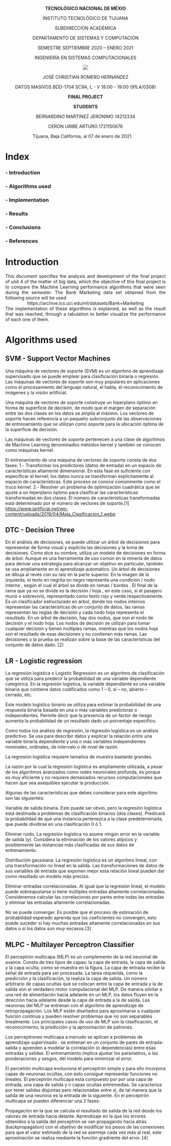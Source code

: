 <div align="center">

**TECNOLÓGICO NACIONAL DE MÉXIO**

INSTITUTO TECNOLÓGICO DE TIJUANA

SUBDIRECCIÓN ACADÉMICA
 
DEPARTAMENTO DE SISTEMAS Y COMPUTACIÓN
 
SEMESTRE SEPTIEMBRE 2020 – ENERO 2021

INGENIERÍA EN SISTEMAS COMPUTACIONALES

 
 [![](https://upload.wikimedia.org/wikipedia/commons/2/2e/ITT.jpg)](https://upload.wikimedia.org/wikipedia/commons/2/2e/ITT.jpg)

JOSÉ CHRISTIAN ROMERO HERNÁNDEZ

DATOS MASIVOS
BDD-1704 SC9A, L - V 18:00 - 19:00 (91L4/0308)


**FINAL PROJECT**


**STUDENTS**

BERNARDINO MARTINEZ JERONIMO 14212334

CERON URIBE ARTURO 1721150676


Tijuana, Baja California, al 07 de enero de 2021.
 
</div>

# Index

### - Introduction
### - Algorithms used
### - Implementation
### - Results 
### - Conclusions
### - References


# Introduction

<div align="justify">This document specifies the analysis and development of the final project of unit 4 of the matter of big data, which the objective of this final project is to compare the Machine Learning performance algorithms that were seen during the semester.
The Bank Marketing data set obtained from the following source will be used
<div align="center"> https://archive.ics.uci.edu/ml/datasets/Bank+Marketing </div>
The implementation of these algorithms is explained, as well as the result that was reached, through a tabulation to better visualize the performance of each one of them.
</div>



# Algorithms used

## SVM - Support Vector Machines
Una máquina de vectores de soporte (SVM) es un algoritmo de aprendizaje supervisado que se puede emplear para clasificación binaria o regresión. Las máquinas de vectores de soporte son muy populares en aplicaciones como el procesamiento del lenguaje natural, el habla, el reconocimiento de imágenes y la visión artificial.

Una máquina de vectores de soporte construye un hiperplano óptimo en forma de superficie de decisión, de modo que el margen de separación entre las dos clases en los datos se amplía al máximo. Los vectores de soporte hacen referencia a un pequeño subconjunto de las observaciones de entrenamiento que se utilizan como soporte para la ubicación óptima de la superficie de decisión.

Las máquinas de vectores de soporte pertenecen a una clase de algoritmos de Machine Learning denominados métodos kernel y también se conocen como máquinas kernel.

El entrenamiento de una máquina de vectores de soporte consta de dos fases:
1.- Transformar los predictores (datos de entrada) en un espacio de características altamente dimensional. En esta fase es suficiente con especificar el kernel; los datos nunca se transforman explícitamente al espacio de características. Este proceso se conoce comúnmente como el truco kernel.
2.- Resolver un problema de optimización cuadrática que se ajuste a un hiperplano óptimo para clasificar las características transformadas en dos clases. El número de características transformadas está determinado por el número de vectores de soporte.[1]
https://www.iartificial.net/wp-content/uploads/2019/04/Mala_Clasificacion_1.webp

## DTC - Decision Three
En el análisis de decisiones, se puede utilizar un árbol de decisiones para representar de forma visual y explícita las decisiones y la toma de decisiones. Como dice su nombre, utiliza un modelo de decisiones en forma de árbol. Aunque es una herramienta de uso común en la minería de datos para derivar una estrategia para alcanzar un objetivo en particular, también se usa ampliamente en el aprendizaje automático.
Un árbol de decisiones se dibuja al revés con su raíz en la parte superior. En la imagen de la izquierda, el texto en negrita en negro representa una condición / nodo interno , según el cual el árbol se divide en ramas / bordes . El final de la rama que ya no se divide es la decisión / hoja , en este caso, si el pasajero murió o sobrevivió, representado como texto rojo y verde respectivamente.
Es un clasificador estructurado en árbol, donde los nodos internos representan las características de un conjunto de datos, las ramas representan las reglas de decisión y cada nodo hoja representa el resultado.
En un árbol de decisión, hay dos nodos, que son el nodo de decisión y el nodo hoja. Los nodos de decisión se utilizan para tomar cualquier decisión y tienen múltiples ramas, mientras que los nodos hoja son el resultado de esas decisiones y no contienen más ramas. Las decisiones o la prueba se realizan sobre la base de las características del conjunto de datos dado. [2]

## LR - Logistic regression

La regresión logística o Logistic Regression es un algoritmo de clasificación que se utiliza para predecir la probabilidad de una variable dependiente categórica. En la regresión logística, la variable dependiente es una variable binaria que contiene datos codificados como 1 – 0, sí – no, abierto – cerrado, etc.

Este modelo logístico binario se utiliza para estimar la probabilidad de una respuesta binaria basada en una o más variables predictoras o independientes. Permite decir que la presencia de un factor de riesgo aumenta la probabilidad de un resultado dado un porcentaje específico.

Como todos los análisis de regresión, la regresión logística es un análisis predictivo. Se usa para describir datos y explicar la relación entre una variable binaria dependiente y una o más variables independientes nominales, ordinales, de intervalo o de nivel de razón.

La regresión logística requiere tamaños de muestra bastante grandes.

La razón por la cual la regresión logística es ampliamente utilizada, a pesar de los algoritmos avanzados como redes neuronales profunda, es porque es muy eficiente y no requiere demasiados recursos computacionales que hacen que sea asequibles ejecutar la producción.

Algunas de las características que debes considerar para este algoritmo son las siguientes:

Variable de salida binaria. Esto puede ser obvio, pero la regresión logística está destinada a problemas de clasificación binarios (dos clases). Predicará la probabilidad de que una instancia pertenezca a la clase predeterminada, que puede dividirse en una clasificación 0 ó 1.

Eliminar ruido. La regresión logística no asume ningún error en la variable de salida (y). Considera la eliminación de los valores atípicos y posiblemente las instancias más clasificadas de sus datos de entrenamiento.

Distribución gaussiana. La regresión logística es un algoritmo lineal, con una transformación no lineal en la salida. Las transformaciones de datos de sus variables de entrada que exponen mejor esta relación lineal pueden dar como resultado un modelo más preciso.

Eliminar entradas correlacionadas. Al igual que la regresión lineal, el modelo puede sobreajustarse si tiene múltiples entradas altamente correlacionadas. Consideremos calcular las correlaciones por pares entre todas las entradas y eliminar las entradas altamente correlacionadas.

No se puede converger. Es posible que el proceso de estimación de probabilidad esperado aprenda que los coeficientes no convergen, esto puede suceder si hay muchas entradas altamente correlacionadas en sus datos o si los datos son muy escasos.[3]

## MLPC - Multilayer Perceptron Classifier
El perceptrón multicapa (MLP) es un complemento de la red neuronal de avance. Consta de tres tipos de capas: la capa de entrada, la capa de salida y la capa oculta, como se muestra en la figura. La capa de entrada recibe la señal de entrada para ser procesada. La tarea requerida, como la predicción y la clasificación, la realiza la capa de salida. Un número arbitrario de capas ocultas que se colocan entre la capa de entrada y la de salida son el verdadero motor computacional del MLP. De manera similar a una red de alimentación hacia adelante en un MLP, los datos fluyen en la dirección hacia adelante desde la capa de entrada a la de salida. Las neuronas del MLP se entrenan con el algoritmo de aprendizaje de retropropagación. Los MLP están diseñados para aproximarse a cualquier función continua y pueden resolver problemas que no son separables linealmente. Los principales casos de uso de MLP son la clasificación, el reconocimiento, la predicción y la aproximación de patrones.

Los perceptrones multicapa a menudo se aplican a problemas de aprendizaje supervisado : se entrenan en un conjunto de pares de entrada-salida y aprenden a modelar la correlación (o dependencias) entre esas entradas y salidas. El entrenamiento implica ajustar los parámetros, o las ponderaciones y sesgos, del modelo para minimizar el error.

El percetrón multicapa evoluciona el perceptrón simple y para ello incorpora capas de neuronas ocultas, con esto consigue representar funciones no lineales.
El perceptrón multicapa esta compuesto por por una capa de entrada, una capa de salida y n capas ocultas entremedias.
Se caracteriza por tener salidas disjuntas pero relacionadas entre sí, de tal manera que la salida de una neurona es la entrada de la siguiente.
En el perceptrón multicapa se pueden diferenciar una 2 fases:

Propagación en la que se calcula el resultado de salida de la red desde los valores de entrada hacia delante.
Aprendizaje en la que los errores obtenidos a la salida del perceptrón se van propagando hacia atrás (backpropagation) con el objetivo de modificar los pesos de las conexiones para que el valor estimado de la red se asemeje cada vez más al real, este aproximación se realiza mediante la función gradriente del error. [4]




